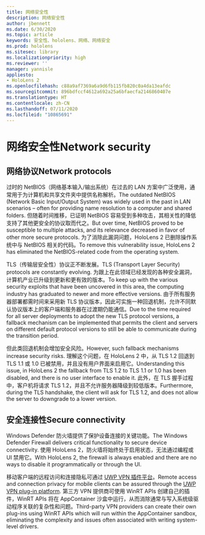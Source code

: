 ```yaml
---
title: 网络安全性
description: 网络安全性
author: jbennett
ms.date: 6/30/2020
ms.topic: article
keywords: 安全性、hololens、网络、网络安全
ms.prod: hololens
ms.sitesec: library
ms.localizationpriority: high
ms.reviewer: ''
manager: yannisle
appliesto:
- HoloLens 2
ms.openlocfilehash: c88a9af7369a6a9d6fb115fb820c0a4da13eafdc
ms.sourcegitcommit: 896bdfccf4612a692a25a6bfaecfa2146860407e
ms.translationtype: HT
ms.contentlocale: zh-CN
ms.lasthandoff: 07/11/2020
ms.locfileid: "10865691"
---
```

# <span data-ttu-id="0876f-104">网络安全性</span><span class="sxs-lookup"><span data-stu-id="0876f-104">Network security</span></span>

## <span data-ttu-id="0876f-105">网络协议</span><span class="sxs-lookup"><span data-stu-id="0876f-105">Network protocols</span></span>

<span data-ttu-id="0876f-106">过时的 NetBIOS（网络基本输入/输出系统）在过去的 LAN 方案中广泛使用，通常用于为计算机和共享文件夹中提供名称解析。</span><span class="sxs-lookup"><span data-stu-id="0876f-106">The outdated NetBIOS (Network Basic Input/Output System) was widely used in the past in LAN scenarios – often for providing name resolution to a computer and shared folders.</span></span> <span data-ttu-id="0876f-107">但随着时间推移，已证明 NetBIOS 容易受到多种攻击，其相关性的降低支持了其他更安全的协议取而代之。</span><span class="sxs-lookup"><span data-stu-id="0876f-107">But over time, NetBIOS proved to be susceptible to multiple attacks, and its relevance decreased in favor of other more secure protocols.</span></span> <span data-ttu-id="0876f-108">为了消除此漏洞问题，HoloLens 2 已删除操作系统中与 NetBIOS 相关的代码。</span><span class="sxs-lookup"><span data-stu-id="0876f-108">To remove this vulnerability issue, HoloLens 2 has eliminated the NetBIOS-related code from the operating system.</span></span>

<span data-ttu-id="0876f-109">TLS（传输层安全性）协议正不断发展。</span><span class="sxs-lookup"><span data-stu-id="0876f-109">TLS (Transport Layer Security) protocols are constantly evolving.</span></span> <span data-ttu-id="0876f-110">为跟上在此领域已经发现的各种安全漏洞，计算机产业已升级到更新和更有效的版本。</span><span class="sxs-lookup"><span data-stu-id="0876f-110">To keep up with the various security exploits that have been uncovered in this area, the computing industry has graduated to newer and more effective versions.</span></span> <span data-ttu-id="0876f-111">由于所有服务器部署都需时间来采用新 TLS 协议版本，因此可实施一种回退机制，允许不同默认协议版本上的客户端和服务器在过渡期仍能通信。</span><span class="sxs-lookup"><span data-stu-id="0876f-111">Due to the time required for all server deployments to adopt the new TLS protocol versions, a fallback mechanism can be implemented that permits the client and servers on different default protocol versions to still be able to communicate during the transition period.</span></span>

<span data-ttu-id="0876f-112">但此类回退机制会增加安全风险。</span><span class="sxs-lookup"><span data-stu-id="0876f-112">However, such fallback mechanisms increase security risks.</span></span> <span data-ttu-id="0876f-113">理解这个问题，在 HoloLens 2 中，从 TLS 1.2 回退到 TLS 1.1 或 1.0 已被禁用，并且没有用户界面来启用它。</span><span class="sxs-lookup"><span data-stu-id="0876f-113">Understanding this issue, in HoloLens 2 the fallback from TLS 1.2 to TLS 1.1 or 1.0 has been disabled, and there is no user interface to enable it.</span></span> <span data-ttu-id="0876f-114">此外，在 TLS 握手过程中，客户机将请求 TLS 1.2，并且不允许服务器降级到较低版本。</span><span class="sxs-lookup"><span data-stu-id="0876f-114">Furthermore, during the TLS handshake, the client will ask for TLS 1.2, and does not allow the server to downgrade to a lower version.</span></span>

## <span data-ttu-id="0876f-115">安全连接性</span><span class="sxs-lookup"><span data-stu-id="0876f-115">Secure connectivity</span></span> 

<span data-ttu-id="0876f-116">Windows Defender 防火墙提供了保护设备连接的关键功能。</span><span class="sxs-lookup"><span data-stu-id="0876f-116">The Windows Defender Firewall delivers critical functionality to secure device connectivity.</span></span> <span data-ttu-id="0876f-117">使用 HoloLens 2，防火墙将始终处于启用状态，无法通过编程或 UI 禁用它。</span><span class="sxs-lookup"><span data-stu-id="0876f-117">With HoloLens 2, the firewall is always enabled and there are no ways to disable it programmatically or through the UI.</span></span>

<span data-ttu-id="0876f-118">移动客户端的远程访问和连接隐私可通过 [UWP VPN 插件平台](https://docs.microsoft.com/uwp/api/Windows.Networking.Vpn?view=winrt-19041)。</span><span class="sxs-lookup"><span data-stu-id="0876f-118">Remote access and connection privacy for mobile clients can be assured through the [UWP VPN plug-in platform](https://docs.microsoft.com/uwp/api/Windows.Networking.Vpn?view=winrt-19041).</span></span> <span data-ttu-id="0876f-119">第三方 VPN 提供商可使用 WinRT APIs 创建自己的插件，WinRT APIs 将在 AppContainer 沙盒中运行，从而消除通常与写入系统级驱动程序关联的复杂性和问题。</span><span class="sxs-lookup"><span data-stu-id="0876f-119">Third-party VPN providers can create their own plug-ins using WinRT APIs which will run within the AppContainer sandbox, eliminating the complexity and issues often associated with writing system-level drivers.</span></span>
